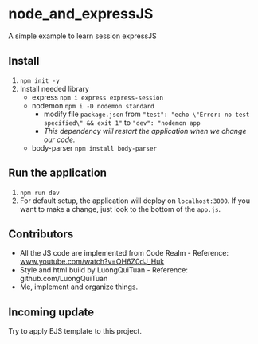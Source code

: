 # node_and_expressJS
A simple example to learn session expressJS
## Install

1. `npm init -y`
2. Install needed library
   - express `npm i express express-session`
   - nodemon `npm i -D nodemon standard` 
     - modify file `package.json` from `"test": "echo \"Error: no test specified\" && exit 1"` to `"dev": "nodemon app`
     - *This dependency will restart the application when we change our code.*
   - body-parser `npm install body-parser`
   

## Run the application
   1. `npm run dev`
   2. For default setup, the application will deploy on `localhost:3000`. If you want to make a change, just look to the bottom of the `app.js`.

## Contributors
- All the JS code are implemented from Code Realm - Reference: www.youtube.com/watch?v=OH6Z0dJ_Huk
- Style and html build by LuongQuiTuan - Reference: github.com/LuongQuiTuan
- Me, implement and organize things.

## Incoming update
Try to apply EJS template to this project.